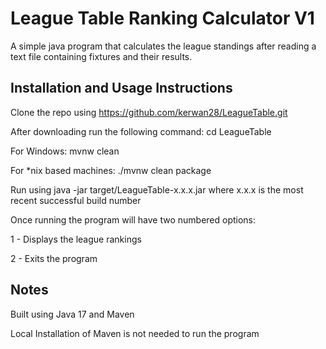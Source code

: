 # League Table Ranking Calculator V1

A simple java program that calculates the league standings after reading a text file containing fixtures and their results.

## Installation and Usage Instructions

Clone the repo using https://github.com/kerwan28/LeagueTable.git

After downloading run the following command:
cd LeagueTable

For Windows: mvnw clean

For *nix based machines: ./mvnw clean package

Run using java -jar target/LeagueTable-x.x.x.jar where x.x.x is the most recent successful build number

Once running the program will have two numbered options:

1 - Displays the league rankings

2 - Exits the program

## Notes
Built using Java 17 and Maven

Local Installation of Maven is not needed to run the program
